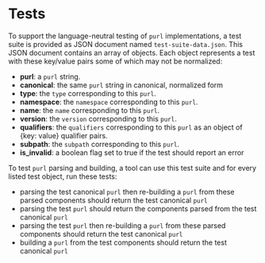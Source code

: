 # Tests

To support the language-neutral testing of ``purl`` implementations, a test suite
is provided as JSON document named ``test-suite-data.json``. This JSON document
contains an array of objects. Each object represents a test with these key/value
pairs some of which may not be normalized:

- **purl**: a ``purl`` string.
- **canonical**: the same ``purl`` string in canonical, normalized form
- **type**: the ``type`` corresponding to this ``purl``.
- **namespace**: the ``namespace`` corresponding to this ``purl``.
- **name**: the ``name`` corresponding to this ``purl``.
- **version**: the ``version`` corresponding to this ``purl``.
- **qualifiers**: the ``qualifiers`` corresponding to this ``purl`` as an object of
  {key: value} qualifier pairs.
- **subpath**: the ``subpath`` corresponding to this ``purl``.
- **is_invalid**: a boolean flag set to true if the test should report an
  error

To test ``purl`` parsing and building, a tool can use this test suite and for
every listed test object, run these tests:

- parsing the test canonical ``purl`` then re-building a ``purl`` from these parsed
  components should return the test canonical ``purl``
- parsing the test ``purl`` should return the components parsed from the test
  canonical ``purl``
- parsing the test ``purl`` then re-building a ``purl`` from these parsed components
  should return the test canonical ``purl``
- building a ``purl`` from the test components should return the test canonical ``purl``
